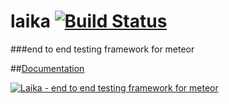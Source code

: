 laika [![Build Status](https://travis-ci.org/arunoda/laika.png?branch=master)](https://travis-ci.org/arunoda/laika)
=====
###end to end testing framework for meteor

##[Documentation](http://arunoda.github.io/laika/)

[![Laika - end to end testing framework for meteor](http://i.imgur.com/Q57X7EH.png)](http://arunoda.github.io/laika/)
